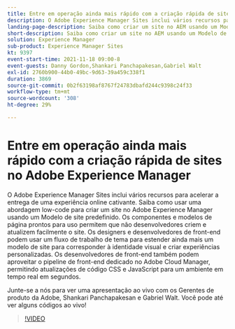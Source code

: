 ```yaml
---
title: Entre em operação ainda mais rápido com a criação rápida de sites no Adobe Experience Manager
description: O Adobe Experience Manager Sites inclui vários recursos para acelerar a entrega de uma experiência online cativante. Saiba como usar uma abordagem low-code para criar um site no Adobe Experience Manager usando um Modelo de site predefinido. Os componentes e modelos de página prontos para uso permitem que não desenvolvedores criem e atualizem facilmente o site. Os designers e desenvolvedores de front-end podem usar um fluxo de trabalho de tema para estender ainda mais um modelo de site para corresponder à identidade visual e criar experiências personalizadas. Os desenvolvedores de front-end também podem aproveitar o pipeline de front-end dedicado no Adobe Cloud Manager, permitindo atualizações de código CSS e JavaScript para um ambiente em tempo real em segundos.
landing-page-description: Saiba como criar um site no AEM usando um Modelo de site predefinido, permitindo que não desenvolvedores criem e atualizem facilmente o site.
short-description: Saiba como criar um site no AEM usando um Modelo de site predefinido, permitindo que não desenvolvedores criem e atualizem facilmente o site.
solution: Experience Manager
sub-product: Experience Manager Sites
kt: 9397
event-start-time: 2021-11-18 09:00-8
event-guests: Danny Gordon,Shankari Panchapakesan,Gabriel Walt
exl-id: 2760b900-44b0-49bc-9d63-39a459c338f1
duration: 3869
source-git-commit: 0b2f63198af8767f24783dbafd244c9398c24f33
workflow-type: tm+mt
source-wordcount: '308'
ht-degree: 29%

---
```


# Entre em operação ainda mais rápido com a criação rápida de sites no Adobe Experience Manager

O Adobe Experience Manager Sites inclui vários recursos para acelerar a entrega de uma experiência online cativante. Saiba como usar uma abordagem low-code para criar um site no Adobe Experience Manager usando um Modelo de site predefinido. Os componentes e modelos de página prontos para uso permitem que não desenvolvedores criem e atualizem facilmente o site. Os designers e desenvolvedores de front-end podem usar um fluxo de trabalho de tema para estender ainda mais um modelo de site para corresponder à identidade visual e criar experiências personalizadas. Os desenvolvedores de front-end também podem aproveitar o pipeline de front-end dedicado no Adobe Cloud Manager, permitindo atualizações de código CSS e JavaScript para um ambiente em tempo real em segundos.

Junte-se a nós para ver uma apresentação ao vivo com os Gerentes de produto da Adobe, Shankari Panchapakesan e Gabriel Walt. Você pode até ver alguns códigos ao vivo!

>[!VIDEO](https://video.tv.adobe.com/v/338798/?quality=12&learn=on)

